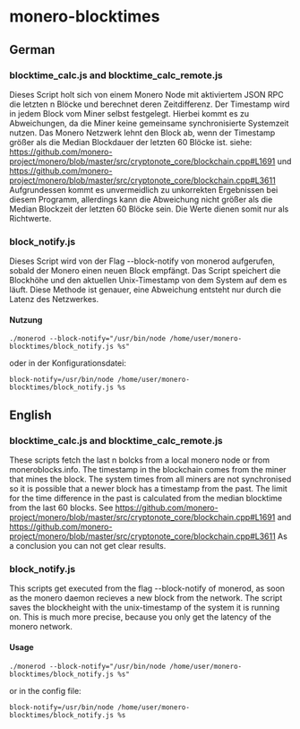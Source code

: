 # monero-blocktimes

## German

### blocktime_calc.js and blocktime_calc_remote.js

Dieses Script holt sich von einem Monero Node mit aktiviertem JSON RPC
die letzten n Blöcke und berechnet deren Zeitdifferenz.
Der Timestamp wird in jedem Block vom Miner selbst festgelegt. Hierbei
kommt es zu Abweichungen, da die Miner keine gemeinsame synchronisierte
Systemzeit nutzen.
Das Monero Netzwerk lehnt den Block ab, wenn der Timestamp größer als
die Median Blockdauer der letzten 60 Blöcke ist.
siehe: https://github.com/monero-project/monero/blob/master/src/cryptonote_core/blockchain.cpp#L1691
und https://github.com/monero-project/monero/blob/master/src/cryptonote_core/blockchain.cpp#L3611
Aufgrundessen kommt es unvermeidlich zu unkorrekten Ergebnissen bei diesem
Programm, allerdings kann die Abweichung nicht größer als die Median Blockzeit
der letzten 60 Blöcke sein. Die Werte dienen somit nur als Richtwerte.

### block_notify.js

Dieses Script wird von der Flag --block-notify von monerod aufgerufen,
sobald der Monero einen neuen Block empfängt. Das Script speichert die
Blockhöhe und den aktuellen Unix-Timestamp von dem System auf dem es läuft.
Diese Methode ist genauer, eine Abweichung entsteht nur durch die Latenz
des Netzwerkes.

#### Nutzung

    ./monerod --block-notify="/usr/bin/node /home/user/monero-blocktimes/block_notify.js %s"

oder in der Konfigurationsdatei:

    block-notify=/usr/bin/node /home/user/monero-blocktimes/block_notify.js %s

## English

### blocktime_calc.js and blocktime_calc_remote.js

These scripts fetch the last n bolcks from a local monero node or from
moneroblocks.info. The timestamp in the blockchain comes from the miner
that mines the block. The system times from all miners are not synchronised
so it is possible that a newer block has a timestamp from the past.
The limit for the time difference in the past is calculated from the median
blocktime from the last 60 blocks. See https://github.com/monero-project/monero/blob/master/src/cryptonote_core/blockchain.cpp#L1691
and https://github.com/monero-project/monero/blob/master/src/cryptonote_core/blockchain.cpp#L3611
As a conclusion you can not get clear results.

### block_notify.js

This scripts get executed from the flag --block-notify of monerod, as soon
as the monero daemon recieves a new block from the network. The script
saves the blockheight with the unix-timestamp of the system it is running on.
This is much more precise, because you only get the latency of the monero network.

#### Usage

    ./monerod --block-notify="/usr/bin/node /home/user/monero-blocktimes/block_notify.js %s"

or in the config file:

    block-notify=/usr/bin/node /home/user/monero-blocktimes/block_notify.js %s
